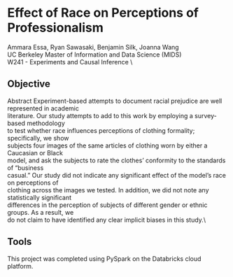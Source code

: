 # Effect of Race on Perceptions of Professionalism
Ammara Essa, Ryan Sawasaki,  Benjamin Silk, Joanna Wang \
UC Berkeley Master of Information and Data Science (MIDS) \
W241 - Experiments and Causal Inference \

## Objective
Abstract
Experiment-based attempts to document racial prejudice are well represented in academic \
literature. Our study attempts to add to this work by employing a survey-based methodology \
to test whether race influences perceptions of clothing formality; specifically, we show \
subjects four images of the same articles of clothing worn by either a Caucasian or Black \
model, and ask the subjects to rate the clothes’ conformity to the standards of “business \
casual.” Our study did not indicate any significant effect of the model’s race on perceptions of \
clothing across the images we tested. In addition, we did not note any statistically significant \
differences in the perception of subjects of different gender or ethnic groups. As a result, we \
do not claim to have identified any clear implicit biases in this study.\

## Tools
This project was completed using PySpark on the Databricks cloud platform. 
